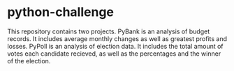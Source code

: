 # python-challenge
This repository contains two projects. 
PyBank is an analysis of budget records. It includes average monthly changes as well as greatest profits and losses. 
PyPoll is an analysis of election data. It includes the total amount of votes each candidate recieved, as well as the percentages and the winner of the election.
